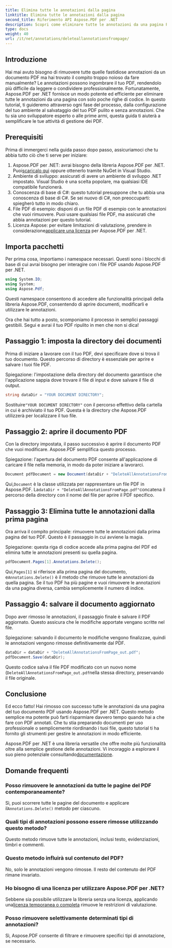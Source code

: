 ```yaml
---
title: Elimina tutte le annotazioni dalla pagina
linktitle: Elimina tutte le annotazioni dalla pagina
second_title: Riferimento API Aspose.PDF per .NET
description: Scopri come eliminare tutte le annotazioni da una pagina PDF usando Aspose.PDF per .NET. Segui la nostra guida passo passo per ripulire i tuoi PDF in modo efficiente.
type: docs
weight: 40
url: /it/net/annotations/deleteallannotationsfrompage/
---
```

## Introduzione
Hai mai avuto bisogno di rimuovere tutte quelle fastidiose annotazioni da un documento PDF ma hai trovato il compito troppo noioso da fare manualmente? Le annotazioni possono ingombrare il tuo PDF, rendendolo più difficile da leggere o condividere professionalmente. Fortunatamente, Aspose.PDF per .NET fornisce un modo potente ed efficiente per eliminare tutte le annotazioni da una pagina con solo poche righe di codice. In questo tutorial, ti guideremo attraverso ogni fase del processo, dalla configurazione del tuo ambiente al salvataggio del tuo PDF pulito e senza annotazioni. Che tu sia uno sviluppatore esperto o alle prime armi, questa guida ti aiuterà a semplificare le tue attività di gestione dei PDF.

## Prerequisiti

Prima di immergerci nella guida passo dopo passo, assicuriamoci che tu abbia tutto ciò che ti serve per iniziare:

1.  Aspose.PDF per .NET: avrai bisogno della libreria Aspose.PDF per .NET. Puoi[scaricalo qui](https://releases.aspose.com/pdf/net/) oppure ottenerlo tramite NuGet in Visual Studio.
2. Ambiente di sviluppo: assicurati di avere un ambiente di sviluppo .NET impostato. Visual Studio è una scelta popolare, ma qualsiasi IDE compatibile funzionerà.
3. Conoscenza di base di C#: questo tutorial presuppone che tu abbia una conoscenza di base di C#. Se sei nuovo di C#, non preoccuparti: spiegherò tutto in modo chiaro.
4. File PDF di esempio: disponi di un file PDF di esempio con le annotazioni che vuoi rimuovere. Puoi usare qualsiasi file PDF, ma assicurati che abbia annotazioni per questo tutorial.
5.  Licenza Aspose: per evitare limitazioni di valutazione, prendere in considerazione[applicare una licenza](https://purchase.aspose.com/temporary-license/) per Aspose.PDF per .NET.

## Importa pacchetti

Per prima cosa, importiamo i namespace necessari. Questi sono i blocchi di base di cui avrai bisogno per interagire con i file PDF usando Aspose.PDF per .NET.

```csharp
using System.IO;
using System;
using Aspose.Pdf;
```

Questi namespace consentono di accedere alle funzionalità principali della libreria Aspose.PDF, consentendo di aprire documenti, modificarli e utilizzare le annotazioni.

Ora che hai tutto a posto, scomponiamo il processo in semplici passaggi gestibili. Segui e avrai il tuo PDF ripulito in men che non si dica!

## Passaggio 1: imposta la directory dei documenti

Prima di iniziare a lavorare con il tuo PDF, devi specificare dove si trova il tuo documento. Questo percorso di directory è essenziale per aprire e salvare i tuoi file PDF.

Spiegazione: l'impostazione della directory del documento garantisce che l'applicazione sappia dove trovare il file di input e dove salvare il file di output.

```csharp
string dataDir = "YOUR DOCUMENT DIRECTORY";
```

 Sostituire`"YOUR DOCUMENT DIRECTORY"` con il percorso effettivo della cartella in cui è archiviato il tuo PDF. Questa è la directory che Aspose.PDF utilizzerà per localizzare il tuo file.

## Passaggio 2: aprire il documento PDF

Con la directory impostata, il passo successivo è aprire il documento PDF che vuoi modificare. Aspose.PDF semplifica questo processo.

Spiegazione: l'apertura del documento PDF consente all'applicazione di caricare il file nella memoria, in modo da poter iniziare a lavorarci.

```csharp
Document pdfDocument = new Document(dataDir + "DeleteAllAnnotationsFromPage.pdf");
```

 Qui,`Document` è la classe utilizzata per rappresentare un file PDF in Aspose.PDF. La`dataDir + "DeleteAllAnnotationsFromPage.pdf"`concatena il percorso della directory con il nome del file per aprire il PDF specifico.

## Passaggio 3: Elimina tutte le annotazioni dalla prima pagina

Ora arriva il compito principale: rimuovere tutte le annotazioni dalla prima pagina del tuo PDF. Questo è il passaggio in cui avviene la magia.

Spiegazione: questa riga di codice accede alla prima pagina del PDF ed elimina tutte le annotazioni presenti su quella pagina.

```csharp
pdfDocument.Pages[1].Annotations.Delete();
```

 Qui,`Pages[1]` si riferisce alla prima pagina del documento, e`Annotations.Delete()` è il metodo che rimuove tutte le annotazioni da quella pagina. Se il tuo PDF ha più pagine e vuoi rimuovere le annotazioni da una pagina diversa, cambia semplicemente il numero di indice.

## Passaggio 4: salvare il documento aggiornato

Dopo aver rimosso le annotazioni, il passaggio finale è salvare il PDF aggiornato. Questo assicura che le modifiche apportate vengano scritte nel file.

Spiegazione: salvando il documento le modifiche vengono finalizzae, quindi le annotazioni vengono rimosse definitivamente dal PDF.

```csharp
dataDir = dataDir + "DeleteAllAnnotationsFromPage_out.pdf";
pdfDocument.Save(dataDir);
```

Questo codice salva il file PDF modificato con un nuovo nome (`DeleteAllAnnotationsFromPage_out.pdf`nella stessa directory, preservando il file originale.

## Conclusione

Ed ecco fatto! Hai rimosso con successo tutte le annotazioni da una pagina del tuo documento PDF usando Aspose.PDF per .NET. Questo metodo semplice ma potente può farti risparmiare davvero tempo quando hai a che fare con PDF annotati. Che tu stia preparando documenti per uso professionale o semplicemente riordinando i tuoi file, questo tutorial ti ha fornito gli strumenti per gestire le annotazioni in modo efficiente.

 Aspose.PDF per .NET è una libreria versatile che offre molte più funzionalità oltre alla semplice gestione delle annotazioni. Vi incoraggio a esplorare il suo pieno potenziale consultando[documentazione](https://reference.aspose.com/pdf/net/).

## Domande frequenti

### Posso rimuovere le annotazioni da tutte le pagine del PDF contemporaneamente?
 Sì, puoi scorrere tutte le pagine del documento e applicare il`Annotations.Delete()` metodo per ciascuno.

### Quali tipi di annotazioni possono essere rimosse utilizzando questo metodo?
Questo metodo rimuove tutte le annotazioni, inclusi testo, evidenziazioni, timbri e commenti.

### Questo metodo influirà sul contenuto del PDF?
No, solo le annotazioni vengono rimosse. Il resto del contenuto del PDF rimane invariato.

### Ho bisogno di una licenza per utilizzare Aspose.PDF per .NET?
 Sebbene sia possibile utilizzare la libreria senza una licenza, applicando una[licenza temporanea o completa](https://purchase.aspose.com/temporary-license/) rimuove le restrizioni di valutazione.

### Posso rimuovere selettivamente determinati tipi di annotazioni?
Sì, Aspose.PDF consente di filtrare e rimuovere specifici tipi di annotazione, se necessario.